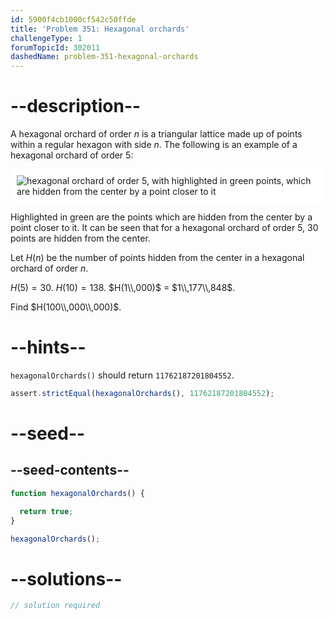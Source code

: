 ```yaml
---
id: 5900f4cb1000cf542c50ffde
title: 'Problem 351: Hexagonal orchards'
challengeType: 1
forumTopicId: 302011
dashedName: problem-351-hexagonal-orchards
---
```


# --description--

A hexagonal orchard of order $n$ is a triangular lattice made up of points within a regular hexagon with side $n$. The following is an example of a hexagonal orchard of order 5:

<img class="img-responsive center-block" alt="hexagonal orchard of order 5, with highlighted in green points, which are hidden from the center by a point closer to it" src="https://cdn.freecodecamp.org/curriculum/project-euler/hexagonal-orchards.png" style="background-color: white; padding: 10px;" />

Highlighted in green are the points which are hidden from the center by a point closer to it. It can be seen that for a hexagonal orchard of order 5, 30 points are hidden from the center.

Let $H(n)$ be the number of points hidden from the center in a hexagonal orchard of order $n$.

$H(5) = 30$. $H(10) = 138$. $H(1\\,000)$ = $1\\,177\\,848$.

Find $H(100\\,000\\,000)$.

# --hints--

`hexagonalOrchards()` should return `11762187201804552`.

```js
assert.strictEqual(hexagonalOrchards(), 11762187201804552);
```

# --seed--

## --seed-contents--

```js
function hexagonalOrchards() {

  return true;
}

hexagonalOrchards();
```

# --solutions--

```js
// solution required
```
